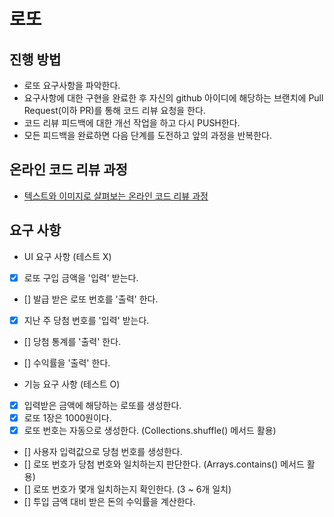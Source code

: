 # 로또

## 진행 방법

* 로또 요구사항을 파악한다.
* 요구사항에 대한 구현을 완료한 후 자신의 github 아이디에 해당하는 브랜치에 Pull Request(이하 PR)를 통해 코드 리뷰 요청을 한다.
* 코드 리뷰 피드백에 대한 개선 작업을 하고 다시 PUSH한다.
* 모든 피드백을 완료하면 다음 단계를 도전하고 앞의 과정을 반복한다.

## 온라인 코드 리뷰 과정

* [텍스트와 이미지로 살펴보는 온라인 코드 리뷰 과정](https://github.com/next-step/nextstep-docs/tree/master/codereview)

## 요구 사항

- UI 요구 사항 (테스트 X)
- [x] 로또 구입 금액을 '입력' 받는다.
- [] 발급 받은 로또 번호를 '출력' 한다.
- [x] 지난 주 당첨 번호를 '입력' 받는다.
- [] 당첨 통계를 '출력' 한다.
- [] 수익률을 '출력' 한다.

- 기능 요구 사항 (테스트 O)
- [x] 입력받은 금액에 해당하는 로또를 생성한다.
- [x] 로또 1장은 1000원이다.
- [x] 로또 번호는 자동으로 생성한다. (Collections.shuffle() 메서드 활용)
- [] 사용자 입력값으로 당첨 번호를 생성한다.
- [] 로또 번호가 당첨 번호와 일치하는지 판단한다. (Arrays.contains() 메서드 활용)
- [] 로또 번호가 몇개 일치하는지 확인한다. (3 ~ 6개 일치)
- [] 투입 금액 대비 받은 돈의 수익률을 계산한다.

